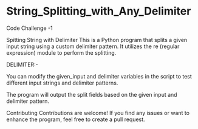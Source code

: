 # String_Splitting_with_Any_Delimiter
Code Challenge -1

Spitting String with Delimiter
This is a Python program that splits a given input string using a custom delimiter pattern. It utilizes the re (regular expression) module to perform the splitting.


DELIMITER:-

You can modify the given_input and delimiter variables in the script to test different input strings and delimiter patterns.

The program will output the split fields based on the given input and delimiter pattern.


Contributing
Contributions are welcome! If you find any issues or want to enhance the program, feel free to create a pull request.


